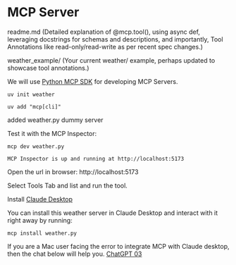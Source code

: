 # MCP Server

readme.md (Detailed explanation of @mcp.tool(), using async def, leveraging docstrings for schemas and descriptions, and importantly, Tool Annotations like read-only/read-write as per recent spec changes.)

weather_example/ (Your current weather/ example, perhaps updated to showcase tool annotations.)

We will use [Python MCP SDK](https://github.com/modelcontextprotocol/python-sdk) for developing MCP Servers.

    uv init weather

    uv add "mcp[cli]"

added weather.py dummy server

Test it with the MCP Inspector:

    mcp dev weather.py

    MCP Inspector is up and running at http://localhost:5173 

Open the url in browser: http://localhost:5173

Select Tools Tab and list and run the tool.

Install [Claude Desktop](https://claude.ai/download)

You can install this weather server in Claude Desktop and interact with it right away by running: 

    mcp install weather.py


If you are a Mac user facing the error to integrate MCP with Claude desktop, then the chat below will help you.
[ChatGPT 03](https://chatgpt.com/share/67c64692-9374-8007-bedc-ca1cde76c95e)
